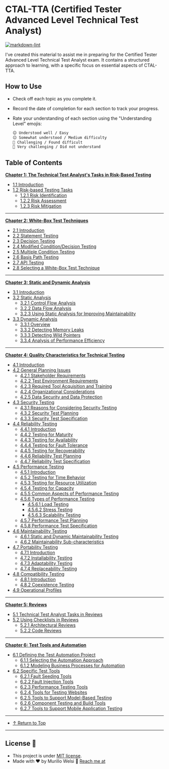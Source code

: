 # CTAL-TTA (Certified Tester Advanced Level Technical Test Analyst)

[![markdown-lint](https://github.com/murillowelsi/ctal-tta-preparation-docs/actions/workflows/markdown-lint.yml/badge.svg?branch=main)](https://github.com/murillowelsi/ctal-tta-preparation-docs/actions/workflows/markdown-lint.yml)

I've created this material to assist me in preparing for the Certified Tester Advanced Level Technical Test Analyst exam. It contains a structured approach to learning, with a specific focus on essential aspects of CTAL-TTA.

## How to Use

- Check off each topic as you complete it.
- Record the date of completion for each section to track your progress.
- Rate your understanding of each section using the "Understanding Level" emojis:

  ```markdown
  😊 Understood well / Easy
  😐 Somewhat understood / Medium difficulty
  🤢 Challenging / Found difficult
  🤮 Very challenging / Did not understand
  ```

## Table of Contents

**[Chapter 1: The Technical Test Analyst's Tasks in Risk-Based Testing](pages/1-technical-test-analysts-tasks-in-risk-based-testing/1.1-introduction.md)**

- [1.1 Introduction](pages/1-technical-test-analysts-tasks-in-risk-based-testing/1.1-introduction.md)
- [1.2 Risk-based Testing Tasks](pages/1-technical-test-analysts-tasks-in-risk-based-testing/1.2-risk-based-testing-tasks.md)
  - [1.2.1 Risk Identification](pages/1-technical-test-analysts-tasks-in-risk-based-testing/1.2-risk-based-testing-tasks.md#121-risk-identification)
  - [1.2.2 Risk Assessment](pages/1-technical-test-analysts-tasks-in-risk-based-testing/1.2-risk-based-testing-tasks.md#122-risk-assessment)
  - [1.2.3 Risk Mitigation](pages/1-technical-test-analysts-tasks-in-risk-based-testing/1.2-risk-based-testing-tasks.md#123-risk-mitigation)

---

**[Chapter 2: White-Box Test Techniques](pages/2-white-box-test-techniques/2.1-introduction.md)**

- [2.1 Introduction](pages/2-white-box-test-techniques/2.1-introduction.md)
- [2.2 Statement Testing](pages/2-white-box-test-techniques/2.2-statement-testing.md)
- [2.3 Decision Testing](pages/2-white-box-test-techniques/2.3-decision-testing.md)
- [2.4 Modified Condition/Decision Testing](pages/2-white-box-test-techniques/2.4-modified-condition-decision-testing.md)
- [2.5 Multiple Condition Testing](pages/2-white-box-test-techniques/2.5-multiple-condition-testing.md)
- [2.6 Basis Path Testing](pages/2-white-box-test-techniques/2.6-basis-path-testing.md)
- [2.7 API Testing](pages/2-white-box-test-techniques/2.7-api-testing.md)
- [2.8 Selecting a White-Box Test Technique](pages/2-white-box-test-techniques/2.8-selecting-a-white-box-test-technique.md)

---

**[Chapter 3: Static and Dynamic Analysis](pages/3-static-and-dynamic-analysis/3.1-introduction.md)**

- [3.1 Introduction](pages/3-static-and-dynamic-analysis/3.1-introduction.md)
- [3.2 Static Analysis](pages/3-static-and-dynamic-analysis/3.2-static-analysis.md)
  - [3.2.1 Control Flow Analysis](pages/3-static-and-dynamic-analysis/3.2-static-analysis.md#321-control-flow-analysis)
  - [3.2.2 Data Flow Analysis](pages/3-static-and-dynamic-analysis/3.2-static-analysis.md#322-data-flow-analysis)
  - [3.2.3 Using Static Analysis for Improving Maintainability](pages/3-static-and-dynamic-analysis/3.2-static-analysis.md#323-using-static-analysis-for-improving-maintainability)
- [3.3 Dynamic Analysis](pages/3-static-and-dynamic-analysis/3.3-dynamic-analysis.md)
  - [3.3.1 Overview](pages/3-static-and-dynamic-analysis/3.3-dynamic-analysis.md#331-overview)
  - [3.3.2 Detecting Memory Leaks](pages/3-static-and-dynamic-analysis/3.3-dynamic-analysis.md#332-detecting-memory-leaks)
  - [3.3.3 Detecting Wild Pointers](pages/3-static-and-dynamic-analysis/3.3-dynamic-analysis.md#333-detecting-wild-pointers)
  - [3.3.4 Analysis of Performance Efficiency](pages/3-static-and-dynamic-analysis/3.3-dynamic-analysis.md#334-analysis-of-performance-efficiency)

---

**[Chapter 4: Quality Characteristics for Technical Testing](pages/4-quality-characteristics-for-technical-testing/4.1-introduction.md)**

- [4.1 Introduction](pages/4-quality-characteristics-for-technical-testing/4.1-introduction.md)
- [4.2 General Planning Issues](pages/4-quality-characteristics-for-technical-testing/4.2-general-planning-issues.md)
  - [4.2.1 Stakeholder Requirements](pages/4-quality-characteristics-for-technical-testing/4.2-general-planning-issues.md#421-stakeholder-requirements)
  - [4.2.2 Test Environment Requirements](pages/4-quality-characteristics-for-technical-testing/4.2-general-planning-issues.md#422-test-environment-requirements)
  - [4.2.3 Required Tool Acquisition and Training](pages/4-quality-characteristics-for-technical-testing/4.2-general-planning-issues.md#423-required-tool-acquisition-and-training)
  - [4.2.4 Organizational Considerations](pages/4-quality-characteristics-for-technical-testing/4.2-general-planning-issues.md#424-organizational-considerations)
  - [4.2.5 Data Security and Data Protection](pages/4-quality-characteristics-for-technical-testing/4.2-general-planning-issues.md#425-data-security-and-data-protection)
- [4.3 Security Testing](pages/4-quality-characteristics-for-technical-testing/4.3-security-testing.md)
  - [4.3.1 Reasons for Considering Security Testing](pages/4-quality-characteristics-for-technical-testing/4.3-security-testing.md#431-reasons-for-considering-security-testing)
  - [4.3.2 Security Test Planning](pages/4-quality-characteristics-for-technical-testing/4.3-security-testing.md#432-security-test-planning)
  - [4.3.3 Security Test Specification](pages/4-quality-characteristics-for-technical-testing/4.3-security-testing.md#433-security-test-specification)
- [4.4 Reliability Testing](pages/4-quality-characteristics-for-technical-testing/4.4-reliability-testing.md)
  - [4.4.1 Introduction](pages/4-quality-characteristics-for-technical-testing/4.4-reliability-testing.md#441-introduction)
  - [4.4.2 Testing for Maturity](pages/4-quality-characteristics-for-technical-testing/4.4-reliability-testing.md#442-testing-for-maturity)
  - [4.4.3 Testing for Availability](pages/4-quality-characteristics-for-technical-testing/4.4-reliability-testing.md#443-testing-for-availability)
  - [4.4.4 Testing for Fault Tolerance](pages/4-quality-characteristics-for-technical-testing/4.4-reliability-testing.md#444-testing-for-fault-tolerance)
  - [4.4.5 Testing for Recoverability](pages/4-quality-characteristics-for-technical-testing/4.4-reliability-testing.md#445-testing-for-recoverability)
  - [4.4.6 Reliability Test Planning](pages/4-quality-characteristics-for-technical-testing/4.4-reliability-testing.md#446-reliability-test-planning)
  - [4.4.7 Reliability Test Specification](pages/4-quality-characteristics-for-technical-testing/4.4-reliability-testing.md#447-reliability-test-specification)
- [4.5 Performance Testing](pages/4-quality-characteristics-for-technical-testing/4.5-performance-testing.md)
  - [4.5.1 Introduction](pages/4-quality-characteristics-for-technical-testing/4.5-performance-testing.md#451-introduction)
  - [4.5.2 Testing for Time Behavior](pages/4-quality-characteristics-for-technical-testing/4.5-performance-testing.md#452-testing-for-time-behavior)
  - [4.5.3 Testing for Resource Utilization](pages/4-quality-characteristics-for-technical-testing/4.5-performance-testing.md#453-testing-for-resource-utilization)
  - [4.5.4 Testing for Capacity](pages/4-quality-characteristics-for-technical-testing/4.5-performance-testing.md#454-testing-for-capacity)
  - [4.5.5 Common Aspects of Performance Testing](pages/4-quality-characteristics-for-technical-testing/4.5-performance-testing.md#455-common-aspects-of-performance-testing)
  - [4.5.6 Types of Performance Testing](pages/4-quality-characteristics-for-technical-testing/4.5-performance-testing.md#456-types-of-performance-testing)
    - [4.5.6.1 Load Testing](pages/4-quality-characteristics-for-technical-testing/4.5-performance-testing.md#4561-load-testing)
    - [4.5.6.2 Stress Testing](pages/4-quality-characteristics-for-technical-testing/4.5-performance-testing.md#4562-stress-testing)
    - [4.5.6.3 Scalability Testing](pages/4-quality-characteristics-for-technical-testing/4.5-performance-testing.md#4563-scalability-testing)
  - [4.5.7 Performance Test Planning](pages/4-quality-characteristics-for-technical-testing/4.5-performance-testing.md#457-performance-test-planning)
  - [4.5.8 Performance Test Specification](pages/4-quality-characteristics-for-technical-testing/4.5-performance-testing.md#458-performance-test-specification)
- [4.6 Maintainability Testing](pages/4-quality-characteristics-for-technical-testing/4.6-maintainability-testing.md)
  - [4.6.1 Static and Dynamic Maintainability Testing](pages/4-quality-characteristics-for-technical-testing/4.6-maintainability-testing.md#461-static-and-dynamic-maintainability-testing)
  - [4.6.2 Maintainability Sub-characteristics](pages/4-quality-characteristics-for-technical-testing/4.6-maintainability-testing.md#462-maintainability-sub-characteristics)
- [4.7 Portability Testing](pages/4-quality-characteristics-for-technical-testing/4.7-portability-testing.md)
  - [4.7.1 Introduction](pages/4-quality-characteristics-for-technical-testing/4.7-portability-testing.md#471-introduction)
  - [4.7.2 Installability Testing](pages/4-quality-characteristics-for-technical-testing/4.7-portability-testing.md#472-installability-testing)
  - [4.7.3 Adaptability Testing](pages/4-quality-characteristics-for-technical-testing/4.7-portability-testing.md#473-adaptability-testing)
  - [4.7.4 Replaceability Testing](pages/4-quality-characteristics-for-technical-testing/4.7-portability-testing.md#474-replaceability-testing)
- [4.8 Compatibility Testing](pages/4-quality-characteristics-for-technical-testing/4.8-compatibility-testing.md)
  - [4.8.1 Introduction](pages/4-quality-characteristics-for-technical-testing/4.8-compatibility-testing.md#481-introduction)
  - [4.8.2 Coexistence Testing](pages/4-quality-characteristics-for-technical-testing/4.8-compatibility-testing.md#482-coexistence-testing)
- [4.9 Operational Profiles](pages/4-quality-characteristics-for-technical-testing/4.9-operational-profiles.md)

---

**[Chapter 5: Reviews](pages/5-reviews/5.1-technical-test-analyst-tasks-in-reviews.md)**

- [5.1 Technical Test Analyst Tasks in Reviews](pages/5-reviews/5.1-technical-test-analyst-tasks-in-reviews.md)
- [5.2 Using Checklists in Reviews](pages/5-reviews/5.2-using-checklists-in-reviews.md)
  - [5.2.1 Architectural Reviews](pages/5-reviews/5.2-using-checklists-in-reviews.md#521-architectural-reviews)
  - [5.2.2 Code Reviews](pages/5-reviews/5.2-using-checklists-in-reviews.md#522-code-reviews)

---

**[Chapter 6: Test Tools and Automation](pages/6-test-tools-and-automation/6.1-defining-the-test-automation-project.md)**

- [6.1 Defining the Test Automation Project](pages/6-test-tools-and-automation/6.1-defining-the-test-automation-project.md)
  - [6.1.1 Selecting the Automation Approach](pages/6-test-tools-and-automation/6.1-defining-the-test-automation-project.md#611-selecting-the-automation-approach)
  - [6.1.2 Modeling Business Processes for Automation](pages/6-test-tools-and-automation/6.1-defining-the-test-automation-project.md#612-modeling-business-processes-for-automation)
- [6.2 Specific Test Tools](pages/6-test-tools-and-automation/6.2-specific-test-tools.md)
  - [6.2.1 Fault Seeding Tools](pages/6-test-tools-and-automation/6.2-specific-test-tools.md#621-fault-seeding-tools)
  - [6.2.2 Fault Injection Tools](pages/6-test-tools-and-automation/6.2-specific-test-tools.md#622-fault-injection-tools)
  - [6.2.3 Performance Testing Tools](pages/6-test-tools-and-automation/6.2-specific-test-tools.md#623-performance-testing-tools)
  - [6.2.4 Tools for Testing Websites](pages/6-test-tools-and-automation/6.2-specific-test-tools.md#624-tools-for-testing-websites)
  - [6.2.5 Tools to Support Model-Based Testing](pages/6-test-tools-and-automation/6.2-specific-test-tools.md#625-tools-to-support-model-based-testing)
  - [6.2.6 Component Testing and Build Tools](pages/6-test-tools-and-automation/6.2-specific-test-tools.md#626-component-testing-and-build-tools)
  - [6.2.7 Tools to Support Mobile Application Testing](pages/6-test-tools-and-automation/6.2-specific-test-tools.md#627-tools-to-support-mobile-application-testing)

---

- [↑ Return to Top](#table-of-contents)

---

## License 📝

- This project is under [MIT license](LICENSE).
- Made with ❤️ by Murillo Welsi 👋 [Reach me at](https://www.linkedin.com/in/murillowelsi/)

